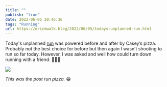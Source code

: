 ```yaml
---
title: ""
publish: "true"
date: 2022-06-05 20:46:36
tags: "Running"
url: https://ericmwalk.blog/2022/06/05/todays-unplanned-run.html
---
```


Today's unplanned [run](http://www.strava.com/activities/7261953344) was powered before and after by Casey’s pizza. Probably not the best choice for before but then again I wasn’t shooting to run so far today. However, I was asked and well how could turn down running with a friend. 🏃🏻‍♂️

![](https://ericmwalk.blog/uploads/2022/a24a83f9ce.jpg)

*This was the post run pizza.* 😁
